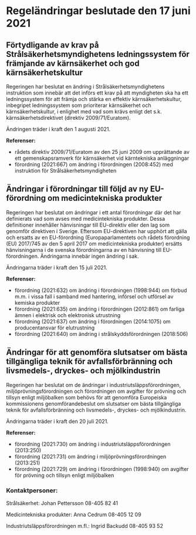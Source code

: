 # Regeländringar beslutade den 17 juni 2021

## Förtydligande av krav på Strålsäkerhetsmyndighetens ledningssystem för främjande av kärnsäkerhet och god kärnsäkerhetskultur

Regeringen har beslutat en ändring i Strålsäkerhetsmyndighetens instruktion som innebär att det införs ett krav på att myndigheten ska ha ett ledningssystem för att främja och stärka en effektiv kärnsäkerhetskultur, inbegripet ledningssystem som prioriterar kärnsäkerhet och kärnsäkerhetskultur, i enlighet med vad som krävs enligt det s.k. kärnsäkerhetsdirektivet (direktiv 2009/71/Euratom).

Ändringen träder i kraft den 1 augusti 2021.

**Referenser:**

* rådets direktiv 2009/71/Euratom av den 25 juni 2009 om upprättande av ett gemenskapsramverk för kärnsäkerhet vid kärntekniska anläggningar
* förordning (2021:667) om ändring i förordningen (2008:452) med instruktion för Strålsäkerhetsmyndigheten

## Ändringar i förordningar till följd av ny EU-förordning om medicintekniska produkter

Regeringen har beslutat om ändringar i ett antal förordningar där det har definierats vad som avses med medicintekniska produkter. Dessa definitioner innehåller hänvisningar till EU-direktiv eller den lag som genomför direktiven i Sverige. Eftersom EU-direktiven har upphört att gälla och ersatts av en EU-förordning (Europaparlamentets och rådets förordning (EU) 2017/745 av den 5 april 2017 om medicintekniska produkter) ersätts hänvisningarna i de svenska förordningarna av en hänvisning till EU-förordningen. Ändringarna innebär ingen ändring i sak.

Ändringarna träder i kraft den 15 juli 2021.

**Referenser:**

* förordning (2021:632) om ändring i förordningen (1998:944) om förbud m.m. i vissa fall i samband med hantering, införsel och utförsel av kemiska produkter
* förordning (2021:635) om ändring i förordningen (2012:861) om farliga ämnen i elektrisk och elektronisk utrustning
* förordning (2021:637) om ändring i förordningen (2014:1075) om producentansvar för elutrustning
* förordning (2021:640) om ändring i strålskyddsförordningen (2018:506)

## Ändringar för att genomföra slutsatser om bästa tillgängliga teknik för avfallsförbränning och livsmedels-, dryckes- och mjölkindustrin

Regeringen har beslutat om de ändringar i industriutsläppsförordningen, miljöprövningsförordningen och förordningen om avgifter för prövning och tillsyn enligt miljöbalken som behövs för att genomföra Europeiska kommissionens genomförandebeslut om slutsatser om bästa tillgängliga teknik för avfallsförbränning och livsmedels-, dryckes- och mjölkindustrin.

Ändringarna träder i kraft den 20 juli 2021.

**Referenser:**

* förordning (2021:730) om ändring i industriutsläppsförordningen (2013:250)
* förordning (2021:731) om ändring i miljöprövningsförordningen (2013:251)
* förordning (2021:729) om ändring i förordningen (1998:940) om avgifter för prövning och tillsyn enligt miljöbalken

### Kontaktpersoner:

Strålsäkerhet: Johan Pettersson 08-405 82 41

Medicintekniska produkter: Anna Cedrum 08-405 12 09

Industriutsläppsförordningen m.fl.: Ingrid Backudd 08-405 93 52
